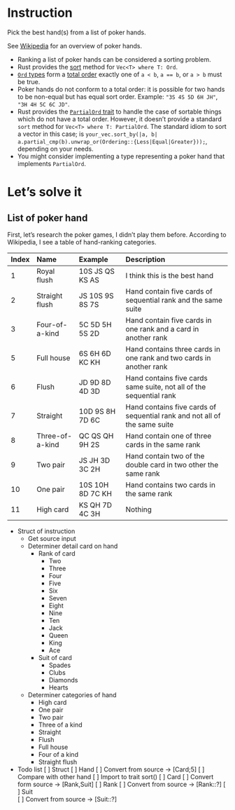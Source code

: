 # Instruction

Pick the best hand(s) from a list of poker hands.

See [Wikipedia](https://en.wikipedia.org/wiki/List_of_poker_hands) for
an overview of poker hands.

  - Ranking a list of poker hands can be considered a sorting problem.
  - Rust provides the
    [sort](https://doc.rust-lang.org/std/vec/struct.Vec.html#method.sort)
    method for `Vec<T> where T: Ord`.
  - [`Ord` types](https://doc.rust-lang.org/std/cmp/trait.Ord.html) form
    a [total order](https://en.wikipedia.org/wiki/Total_order) exactly
    one of `a < b`, `a == b`, or `a > b` must be true.
  - Poker hands do not conform to a total order: it is possible for two
    hands to be non-equal but has equal sort order. Example:
    `"3S 4S 5D 6H JH"`, `"3H 4H 5C 6C JD"`.
  - Rust provides the [`PartialOrd`
    trait](https://doc.rust-lang.org/std/cmp/trait.PartialOrd.html) to
    handle the case of sortable things which do not have a total order.
    However, it doesn’t provide a standard `sort` method for `Vec<T>
    where T: PartialOrd`. The standard idiom to sort a vector in this
    case; is `your_vec.sort_by(|a, b|
    a.partial_cmp(b).unwrap_or(Ordering::{Less|Equal|Greater}));`,
    depending on your needs.
  - You might consider implementing a type representing a poker hand
    that implements `PartialOrd`.

# Let’s solve it

## List of poker hand

First, let’s research the poker games, I didn’t play them before.
According to Wikipedia, I see a table of hand-ranking categories.

| Index | Name            | Example          | Description                                                               |
| :---- | :-------------- | :--------------- | :------------------------------------------------------------------------ |
| 1     | Royal flush     | 10S JS QS KS AS  | I think this is the best hand                                             |
| 2     | Straight flush  | JS 10S 9S 8S 7S  | Hand contain five cards of sequential rank and the same suite             |
| 3     | Four-of-a-kind  | 5C 5D 5H 5S 2D   | Hand contain five cards in one rank and a card in another rank            |
| 5     | Full house      | 6S 6H 6D KC KH   | Hand contains three cards in one rank and two cards in another rank       |
| 6     | Flush           | JD 9D 8D 4D 3D   | Hand contains five cards same suite, not all of the sequential rank       |
| 7     | Straight        | 10D 9S 8H 7D 6C  | Hand contains five cards of sequential rank and not all of the same suite |
| 8     | Three-of-a-kind | QC QS QH 9H 2S   | Hand contain one of three cards in the same rank                          |
| 9     | Two pair        | JS JH 3D 3C 2H   | Hand contain two of the double card in two other the same rank            |
| 10    | One pair        | 10S 10H 8D 7C KH | Hand contains two cards in the same rank                                  |
| 11    | High card       | KS QH 7D 4C 3H   | Nothing                                                                   |

  - Struct of instruction
      - Get source input
      - Determiner detail card on hand
          - Rank of card
              - Two
              - Three
              - Four
              - Five
              - Six
              - Seven
              - Eight
              - Nine
              - Ten
              - Jack
              - Queen
              - King
              - Ace
          - Suit of card
              - Spades
              - Clubs
              - Diamonds
              - Hearts
      - Determiner categories of hand
          - High card
          - One pair
          - Two pair
          - Three of a kind
          - Straight
          - Flush
          - Full house
          - Four of a kind
          - Straight flush
  - Todo list
    [ ] Struct
      [ ] Hand 
        [ ] Convert from source -> [Card;5]
        [ ] Compare with other hand
        [ ] Import to trait sort()
      [ ] Card
        [ ] Convert form source -> [Rank,Suit]
      [ ] Rank
        [ ] Convert from source -> [Rank::?]
      [ ] Suit      
        [ ] Convert from source -> [Suit::?]
 
